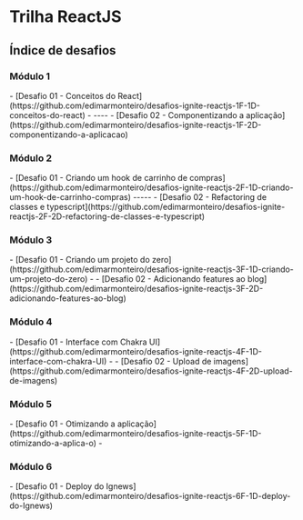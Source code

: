 <h1>Trilha ReactJS</h1>

## Índice de desafios

<h3>Módulo 1</h3>
- [Desafio 01 - Conceitos do React](https://github.com/edimarmonteiro/desafios-ignite-reactjs-1F-1D-conceitos-do-react)
- ----
- [Desafio 02 - Componentizando a aplicação](https://github.com/edimarmonteiro/desafios-ignite-reactjs-1F-2D-componentizando-a-aplicacao)
 
 
<h3>Módulo 2</h3>
- [Desafio 01 - Criando um hook de carrinho de compras](https://github.com/edimarmonteiro/desafios-ignite-reactjs-2F-1D-criando-um-hook-de-carrinho-compras)
-----
- [Desafio 02 - Refactoring de classes e typescript](https://github.com/edimarmonteiro/desafios-ignite-reactjs-2F-2D-refactoring-de-classes-e-typescript)


<h3>Módulo 3</h3>
- [Desafio 01 - Criando um projeto do zero](https://github.com/edimarmonteiro/desafios-ignite-reactjs-3F-1D-criando-um-projeto-do-zero)
- 
- [Desafio 02 - Adicionando features ao blog](https://github.com/edimarmonteiro/desafios-ignite-reactjs-3F-2D-adicionando-features-ao-blog)


<h3>Módulo 4</h3>
- [Desafio 01 - Interface com Chakra UI](https://github.com/edimarmonteiro/desafios-ignite-reactjs-4F-1D-interface-com-chakra-UI)
- 
- [Desafio 02 - Upload de imagens](https://github.com/edimarmonteiro/desafios-ignite-reactjs-4F-2D-upload-de-imagens)


<h3>Módulo 5</h3>
- [Desafio 01 - Otimizando a aplicação](https://github.com/edimarmonteiro/desafios-ignite-reactjs-5F-1D-otimizando-a-aplica-o)
- 

<h3>Módulo 6</h3>
- [Desafio 01 - Deploy do Ignews](https://github.com/edimarmonteiro/desafios-ignite-reactjs-6F-1D-deploy-do-Ignews)

